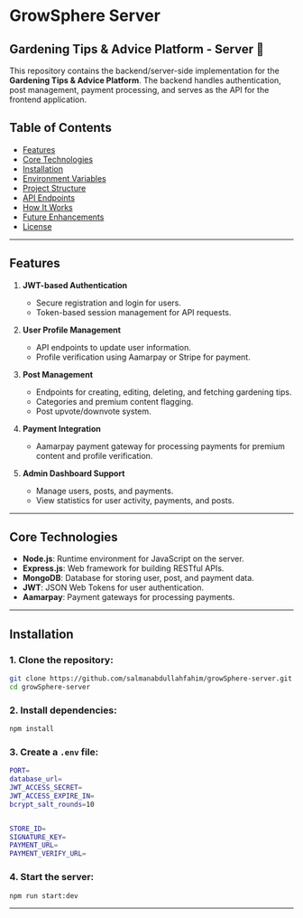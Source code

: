 # GrowSphere Server

## Gardening Tips & Advice Platform - Server 🌿

This repository contains the backend/server-side implementation for the **Gardening Tips & Advice Platform**. The backend handles authentication, post management, payment processing, and serves as the API for the frontend application.

## Table of Contents

- [Features](#features)
- [Core Technologies](#core-technologies)
- [Installation](#installation)
- [Environment Variables](#environment-variables)
- [Project Structure](#project-structure)
- [API Endpoints](#api-endpoints)
- [How It Works](#how-it-works)
- [Future Enhancements](#future-enhancements)
- [License](#license)

---

## Features

1. **JWT-based Authentication**

   - Secure registration and login for users.
   - Token-based session management for API requests.

2. **User Profile Management**

   - API endpoints to update user information.
   - Profile verification using Aamarpay or Stripe for payment.

3. **Post Management**

   - Endpoints for creating, editing, deleting, and fetching gardening tips.
   - Categories and premium content flagging.
   - Post upvote/downvote system.

4. **Payment Integration**

   - Aamarpay payment gateway for processing payments for premium content and profile verification.

5. **Admin Dashboard Support**
   - Manage users, posts, and payments.
   - View statistics for user activity, payments, and posts.

---

## Core Technologies

- **Node.js**: Runtime environment for JavaScript on the server.
- **Express.js**: Web framework for building RESTful APIs.
- **MongoDB**: Database for storing user, post, and payment data.
- **JWT**: JSON Web Tokens for user authentication.
- **Aamarpay**: Payment gateways for processing payments.

---

## Installation

### 1. Clone the repository:

```bash
git clone https://github.com/salmanabdullahfahim/growSphere-server.git
cd growSphere-server
```

### 2. Install dependencies:

```bash
npm install
```

### 3. Create a `.env` file:

```bash
PORT=
database_url=
JWT_ACCESS_SECRET=
JWT_ACCESS_EXPIRE_IN=
bcrypt_salt_rounds=10


STORE_ID=
SIGNATURE_KEY=
PAYMENT_URL=
PAYMENT_VERIFY_URL=

```

### 4. Start the server:

```bash
npm run start:dev
```

---
